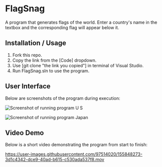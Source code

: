 # FlagSnag
A program that generates flags of the world. Enter a country's name in the textbox and the corresponding flag will appear below it.

## Installation / Usage
1. Fork this repo.
2. Copy the link from the [Code] dropdown.
3. Use [git clone "the link you copied"] in terminal of Visual Studio.
4. Run FlagSnag.sln to use the program.

## User Interface
Below are screenshots of the program during execution:

![Screenshot of running program U S](https://user-images.githubusercontent.com/97514020/152634442-3ca8d574-8c12-447a-a670-b546b2b8b1ba.png)

![Screenshot of running program Japan](https://user-images.githubusercontent.com/97514020/152634383-f337b999-6a9c-4d0a-a852-ee9a09336ab1.png)

## Video Demo
Below is a short video demonstrating the program from start to finish:

https://user-images.githubusercontent.com/97514020/155848273-3d1c4342-dce9-40ad-b615-c530ada537f8.mov